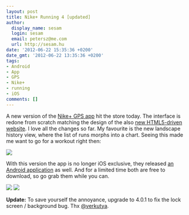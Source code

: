 ```yaml
---
layout: post
title: Nike+ Running 4 [updated]
author:
  display_name: sesam
  login: sesam
  email: petersz@me.com
  url: http://sesam.hu
date: '2012-06-22 15:35:36 +0200'
date_gmt: '2012-06-22 13:35:36 +0200'
tags:
- Android
- App
- GPS
- Nike+
- running
- iOS
comments: []
---
```


A new version of the [Nike+ GPS app](http://gonike.me/NikeRunning) hit the store today. The interface is redone from scratch matching the design of the also [new HTML5-driven website](http://nikeplus.nike.com/plus). I love all the changes so far. My favourite is the new landscape history view, where the list of runs morphs into a chart. Seeing this made me want to go for a workout right then:

![](http://sesam.hu/wp-content/uploads/2012/06/Nikeplus-new.png)

With this version the app is no longer iOS exclusive, they released [an Android application](http://gonike.me/NikeRunningRobot) as well. And for a limited time both are free to download, so go grab them while you can.

![](http://sesam.hu/wp-content/uploads/2012/06/IMG_0884-e1340624453967.png) ![](http://sesam.hu/wp-content/uploads/2012/06/IMG_0885-e1340624423298.png)

**Update:** To save yourself the annoyance, upgrade to 4.0.1 to fix the lock screen / background bug. Thx [@verkutya](http://twitter.com/verkutya).

